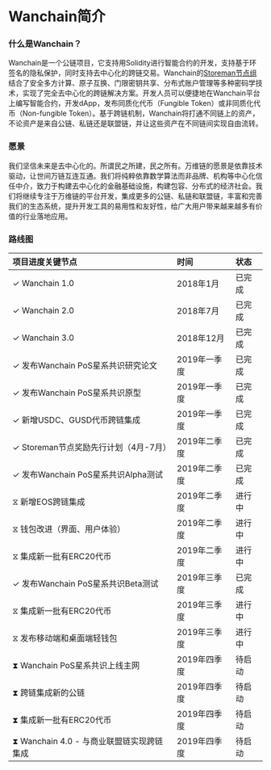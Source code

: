 # Wanchain简介  

### 什么是Wanchain？
Wanchain是一个公链项目，它支持用Solidity进行智能合约的开发，支持基于环签名的隐私保护，同时支持去中心化的跨链交易。Wanchain的[Storeman节点组](technology/storeman.md)结合了安全多方计算、原子互换、门限密钥共享、分布式账户管理等多种密码学技术，实现了完全去中心化的跨链解决方案。开发人员可以便捷地在Wanchain平台上编写智能合约，开发dApp，发布同质化代币（Fungible Token）或非同质化代币（Non-fungible Token）。基于跨链机制，Wanchain将打通不同链上的资产，不论资产是来自公链、私链还是联盟链，并让这些资产在不同链间实现自由流转。

### 愿景

我们坚信未来是去中心化的。所谓民之所建，民之所有。万维链的愿景是依靠技术驱动，让世间万链互连互通。我们将纯粹依靠数学算法而非品牌、机构等中心化信任中介，致力于构建去中心化的金融基础设施，构建包容、分布式的经济社会。我们将继续专注于万维链的平台开发，集成更多的公链、私链和联盟链，丰富和完善我们的生态系统，提升开发工具的易用性和友好性，给广大用户带来越来越多有价值的行业落地应用。 

### 路线图

|**项目进度关键节点**|**时间**|**状态**| 
|:---|:---|:---|
|✓ Wanchain 1.0|2018年1月|已完成|   
|✓ Wanchain 2.0|2018年7月|已完成|   
|✓ Wanchain 3.0|2018年12月|已完成|   
|✓ 发布Wanchain PoS星系共识研究论文|2019年一季度|已完成|   
|✓ 发布Wanchain PoS星系共识原型|2019年一季度|已完成|   
|✓ 新增USDC、GUSD代币跨链集成|2019年一季度|已完成|   
|✓ Storeman节点奖励先行计划（4月-7月）|2019年二季度|已完成|  
|✓ 发布Wanchain PoS星系共识Alpha测试|2019年二季度|已完成| 
|⧖ 新增EOS跨链集成|2019年二季度|进行中| 
|⧖ 钱包改进（界面、用户体验）|2019年二季度|进行中| 
|⧖ 集成新一批有ERC20代币|2019年二季度|进行中|
|✓ 发布Wanchain PoS星系共识Beta测试|2019年三季度|已完成|
|⧖ 集成新一批有ERC20代币|2019年三季度|进行中|
|⧖ 发布移动端和桌面端轻钱包|2019年三季度|进行中|
|⧗ Wanchain PoS星系共识上线主网|2019年四季度|待启动|
|⧗ 跨链集成新的公链|2019年四季度|待启动|
|⧗ 集成新一批有ERC20代币|2019年四季度|待启动|
|⧗ Wanchain 4.0 - 与商业联盟链实现跨链集成|2019年四季度|待启动|


